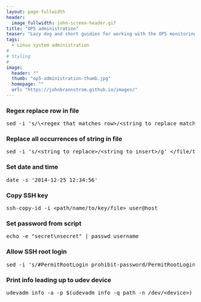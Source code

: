 ```yaml
---
layout: page-fullwidth
header:
  image_fullwidth: john-screen-header.gif
title: "OP5 administration"
teaser: "Lazy dog and short guidies for working with the OP5 monitoring system."
tags:
  - Linux system administration
#
# Styling
#
image:
  header: ""
  thumb: "op5-administration-thumb.jpg"
  homepage: ""
  url: "https://johnbrannstrom.github.io/images/"
---
```


<h3>Regex replace row in file</h3>
<pre>sed -i 's/\&lt;regex that matches row&gt;/&lt;string to replace matched row with&gt;/' &lt;/file/to/replace/in&gt;</pre>

<h3>Replace all occurrences of string in file</h3>
<pre>sed -i 's/&lt;string to replace&gt;/&lt;string to insert&gt;/g' &lt;/file/to/replace/in&gt;</pre>

<h3>Set date and time</h3>
<pre>date -s '2014-12-25 12:34:56'</pre>

<h3>Copy SSH key</h3>
<pre>ssh-copy-id -i &lt;path/name/to/key/file&gt; user@host</pre>

<h3>Set password from script</h3>
<pre>echo -e "secret\nsecret" | passwd username</pre>

<h3>Allow SSH root login</h3>
<pre>sed -i 's/#PermitRootLogin prohibit-password/PermitRootLogin yes/' /etc/ssh/sshd_config && systemctl restart ssh</pre>

<h3>Print info leading up to udev device</h3>
<pre>udevadm info -a -p $(udevadm info -q path -n /dev/&lt;device&gt;)</pre>
